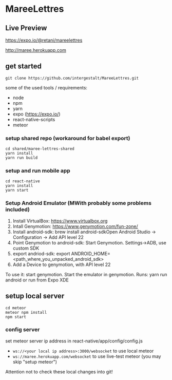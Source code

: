 # MareeLettres

## Live Preview
https://expo.io/@retani/mareelettres

http://maree.herokuapp.com

## get started

`git clone https://github.com/intergestalt/MareeLettres.git`

some of the used tools / requirements:

- node
- npm
- yarn
- expo (https://expo.io/)
- react-native-scripts
- meteor

### setup shared repo (workaround for babel export)

```
cd shared/maree-lettres-shared
yarn install
yarn run build
```

### setup and run mobile app
```
cd react-native
yarn install
yarn start
```

### Setup Android Emulator (MWith probably some problems included)
1. Install VirtualBox: https://www.virtualbox.org
2. Intall Genymotion: https://www.genymotion.com/fun-zone/
3. Install android-sdk: brew install android-sdkOpen Android Studio -> Configuration -> Add API level 22
4. Point Genymotion to android-sdk: Start Genymotion. Settings->ADB, use custom SDK
5. export andriod-sdk: export ANDROID_HOME=<path_where_you_unpacked_android_sdk>
6. Add a Device to genymotion, with API level 22

To use it: start genymotion. Start the emulator in genymotion. Runs: yarn run android or run from Expo XDE

## setup local server
```
cd meteor
meteor npm install
npm start
```

### config server
set meteor server ip address in react-native/app/config/config.js

- `ws://<your local ip address>:3000/websocket` to use local meteor
- `ws://maree.herokuapp.com/websocket` to use live-test meteor (you may skip "setup meteor")

Attention not to check these local changes into git!
